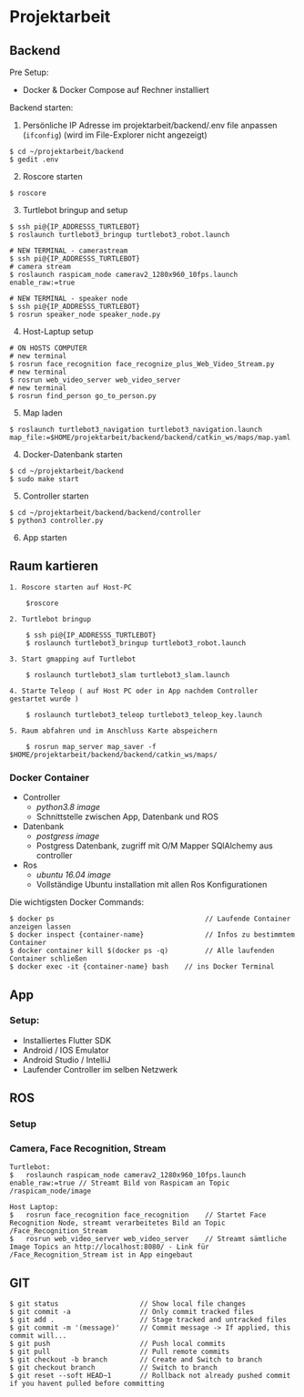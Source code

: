 # Projektarbeit

## Backend

Pre Setup:
  - Docker & Docker Compose auf Rechner installiert

Backend starten:
  1. Persönliche IP Adresse im projektarbeit/backend/.env file anpassen (`ifconfig`) (wird im File-Explorer nicht angezeigt)
  
  	$ cd ~/projektarbeit/backend
	$ gedit .env
  	
  2. Roscore starten
  	
	$ roscore
	
  3. Turtlebot bringup and setup
  
  	$ ssh pi@{IP_ADDRESSS_TURTLEBOT}
	$ roslaunch turtlebot3_bringup turtlebot3_robot.launch
	
	# NEW TERMINAL - camerastream
	$ ssh pi@{IP_ADDRESSS_TURTLEBOT}
	# camera stream
	$ roslaunch raspicam_node camerav2_1280x960_10fps.launch enable_raw:=true
	
	# NEW TERMINAL - speaker node
	$ ssh pi@{IP_ADDRESSS_TURTLEBOT}
	$ rosrun speaker_node speaker_node.py
	
  4. Host-Laptup setup
  
	# ON HOSTS COMPUTER
	# new terminal
	$ rosrun face_recognition face_recognize_plus_Web_Video_Stream.py
	# new terminal
	$ rosrun web_video_server web_video_server
	# new terminal
	$ rosrun find_person go_to_person.py
	
  5. Map laden
  	
	$ roslaunch turtlebot3_navigation turtlebot3_navigation.launch map_file:=$HOME/projektarbeit/backend/backend/catkin_ws/maps/map.yaml 
  
  4. Docker-Datenbank starten

	$ cd ~/projektarbeit/backend
	$ sudo make start
	
  5. Controller starten
  
	$ cd ~/projektarbeit/backend/backend/controller
	$ python3 controller.py
	
  6. App starten
  
  
## Raum kartieren
	
	1. Roscore starten auf Host-PC
		
		$roscore
	
	2. Turtlebot bringup
	
		$ ssh pi@{IP_ADDRESSS_TURTLEBOT}
		$ roslaunch turtlebot3_bringup turtlebot3_robot.launch

	3. Start gmapping auf Turtlebot
		
		$ roslaunch turtlebot3_slam turtlebot3_slam.launch
		
	4. Starte Teleop ( auf Host PC oder in App nachdem Controller gestartet wurde )
	
	 	$ roslaunch turtlebot3_teleop turtlebot3_teleop_key.launch
		
	5. Raum abfahren und im Anschluss Karte abspeichern
	
		$ rosrun map_server map_saver -f $HOME/projektarbeit/backend/backend/catkin_ws/maps/



### Docker Container

- Controller
    - _python3.8 image_
    - Schnittstelle zwischen App, Datenbank und ROS
- Datenbank
    - _postgress image_
    - Postgress Datenbank, zugriff mit O/M Mapper SQlAlchemy aus controller
- Ros  
    - _ubuntu 16.04 image_ 
    - Vollständige Ubuntu installation mit allen Ros Konfigurationen


Die wichtigsten Docker Commands:

    $ docker ps                                     // Laufende Container anzeigen lassen
    $ docker inspect {container-name}               // Infos zu bestimmtem Container
    $ docker container kill $(docker ps -q)         // Alle laufenden Container schließen
    $ docker exec -it {container-name} bash    // ins Docker Terminal

## App

### Setup:

- Installiertes Flutter SDK
- Android / IOS Emulator
- Android Studio / IntelliJ
- Laufender Controller im selben Netzwerk


## ROS

### Setup

    

### Camera, Face Recognition, Stream

    Turtlebot:
    $	roslaunch raspicam_node camerav2_1280x960_10fps.launch enable_raw:=true	// Streamt Bild von Raspicam an Topic /raspicam_node/image

    Host Laptop:
    $	rosrun face_recognition face_recognition	// Startet Face Recognition Node, streamt verarbeitetes Bild an Topic /Face_Recognition_Stream 
    $	rosrun web_video_server web_video_server  	// Streamt sämtliche Image Topics an http://localhost:8080/ - Link für /Face_Recognition_Stream ist in App eingebaut

	


## GIT

    $ git status                    // Show local file changes
    $ git commit -a                 // Only commit tracked files
    $ git add .                     // Stage tracked and untracked files
    $ git commit -m '(message)'     // Commit message -> If applied, this commit will...
    $ git push                      // Push local commits
    $ git pull                      // Pull remote commits
    $ git checkout -b branch        // Create and Switch to branch
    $ git checkout branch           // Switch to branch
    $ git reset --soft HEAD~1       // Rollback not already pushed commit if you havent pulled before committing
